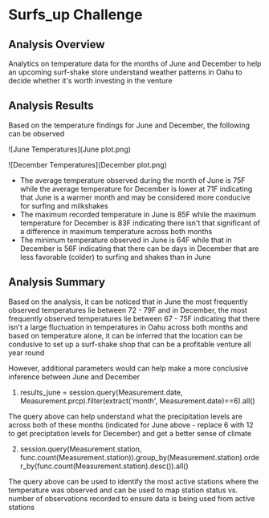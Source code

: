 # Surfs_up Challenge

## Analysis Overview
Analytics on temperature data for the months of June and December to help an upcoming surf-shake store understand weather patterns in Oahu to decide whether it's worth investing in the venture

## Analysis Results
Based on the temperature findings for June and December, the following can be observed

![June Temperatures](June plot.png)       

![December Temperatures](December plot.png)

- The average temperature observed during the month of June is 75F while the average temperature for December is lower at 71F indicating that June is a warmer month and may be considered more conducive for surfing and milkshakes
- The maximum recorded temperature in June is 85F while the maximum temperature for December is 83F indicating there isn't that significant of a difference in maximum temperature across both months 
- The minimum temperature observed in June is 64F while that in December is 56F indicating that there can be days in December that are less favorable (colder) to surfing and shakes than in June

## Analysis Summary
Based on the analysis, it can be noticed that in June the most frequently observed temperatures lie between 72 - 79F and in December, the most frequently observed temperatures lie between 67 - 75F indicating that there isn't a large fluctuation in temperatures in Oahu across both months and based on temperature alone, it can be inferred that the location can be condusive to set up a surf-shake shop that can be a profitable venture all year round

However, additional parameters would can help make a more conclusive inference between June and December

1) results_june = session.query(Measurement.date, Measurement.prcp).filter(extract('month', Measurement.date)==6).all() 

The query above can help understand what the precipitation levels are across both of these months (indicated for June above - replace 6 with 12 to get preciptation levels for December) and get a better sense of climate

2) session.query(Measurement.station, func.count(Measurement.station)).group_by(Measurement.station).order_by(func.count(Measurement.station).desc()).all()

The query above can be used to identify the most active stations where the temperature was observed and can be used to map station status vs. number of observations recorded to ensure data is being used from active stations
